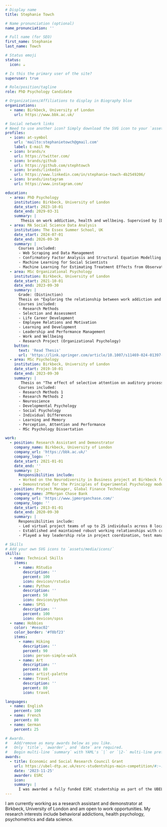 ```yaml
---
# Display name
title: Stephanie Towch

# Name pronunciation (optional)
name_pronunciation: ''

# Full name (for SEO)
first_name: Stephanie
last_name: Towch

# Status emoji
status:
  icon: ☕️

# Is this the primary user of the site?
superuser: true

# Role/position/tagline
role: PhD Psychology Candidate

# Organizations/Affiliations to display in Biography blox
organizations:
  - name: Birkbeck, University of London
    url: https://www.bbk.ac.uk/

# Social network links
# Need to use another icon? Simply download the SVG icon to your `assets/media/icons/` folder.
profiles:
  - icon: at-symbol
    url: 'mailto:stephanietowch@gmail.com'
    label: E-mail Me
  - icon: brands/x
    url: https://twitter.com/
  - icon: brands/github
    url: https://github.com/stephtowch
  - icon: brands/linkedin
    url: https://www.linkedin.com/in/stephanie-towch-4b2549206/
  - icon: brands/instagram
    url: https://www.instagram.com/

education:
  - area: PhD Psychology
    institution: Birkbeck, University of London
    date_start: 2023-10-01
    date_end: 2029-03-31
    summary: |
       Thesis on work addiction, health and wellbeing. Supervised by [Dr. Halley M. Pontes](https://www.halleypontes.com/). Currently working on a systematic review study titled, "What is work addiction and what it is not: A systematic review of work addiction and workaholism (1971-2024) with implications for health and wellbeing.
  - area: MA Social Science Data Analysis
    institution: The Essex Summer School, UK
    date_start: 2024-07-01
    date_end: 2026-09-30
    summary: |
      Courses included:
      - Web Scraping and Data Management
      - Confirmatory Factor Analysis and Structural Equation Modelling
      - Machine Learning for Social Scientists
      - Machine Learning for Estimating Treatment Effects from Observational Data
  - area: MSc Organizational Psychology
    institution: Birkbeck, University of London
    date_start: 2021-10-01
    date_end: 2023-09-30
    summary: |
      Grade: (Distinction)
      Thesis on "Exploring the relationship between work addiction and burnout" was published in The International Journal of Mental Health and Addictions. Supervised by [Dr. Halley M. Pontes](https://www.halleypontes.com/). 
      Courses included:
      - Research Methods
      - Selection and Assessment
      - Life Career Development
      - Employee Relations and Motivation
      - Learning and Development
      - Leadership and Performance Management
      - Work and Wellbeing
      - Research Project (Organizational Psychology)
    button:
      text: 'Read Thesis'
      url: 'https://link.springer.com/article/10.1007/s11469-024-01397-8'
  - area: MSc Psychology
    institution: Birkbeck, University of London
    date_start: 2019-10-01
    date_end: 2023-09-30
    summary: |
       Thesis on "The effect of selective attention on auditory processing: Detection accuracy of task-relevant frequencies versus task-irrelevant sounds. Supervised by [Prof. Fred Dick](https://scholar.google.co.uk/citations?user=PQAis5EAAAAJ&hl=en). 
      Courses included:
      - Research Methods 1
      - Research Methods 2
      - Neuroscience 
      - Developmental Psychology
      - Social Psychology
      - Individual Differences 
      - Learning and Memory 
      - Perception, Attention and Performance 
      - MSc Psychology Dissertation

work:
  - position: Research Assistant and Demonstrator
    company_name: Birkbeck, University of London
    company_url: 'https://bbk.ac.uk/'
    company_logo: ''
    date_start: 2021-01-01
    date_end: ''
    summary: |2-
      Responsibilities include:
      - Worked on the Neurodiversity in Business project at Birkbeck for 8 months, performing thematic analysis, designing a Qualtrics survey, and conducting quantitative analysis in R. Produced an 80-page report sponsored by the 	Neurodiversity in Business charity.
      - Demonstrated for the Principles of Experimental Psychology module (MSc Psychology) at Birkbeck, where I guided 20 students through statistical tests (e.g., t-tests, ANOVAs, regressions and factor analyses), supervised their 	research projects (design and analysis) and completed marking.
  - position: Project Manager, Global Finance Technology
    company_name: JPMorgan Chase Bank
    company_url: 'https://www.jpmorganchase.com/'
    company_logo: ''
    date_start: 2013-01-01
    date_end: 2020-09-30
    summary: |
      Responsibilities include:
      - Led virtual project teams of up to 25 individuals across 8 locations, taking ownership of project timelines, budgets, and successful delivery of finance and regulatory projects.
      - Established and maintained robust working relationships with cross-functional teams, vendors and key business stakeholders. 
      - Played a key leadership role in project coordination, test management, implementation management and documentation, ensuring project plan and objective adherence.

# Skills
# Add your own SVG icons to `assets/media/icons/`
skills:
  - name: Technical Skills
    items:
      - name: RStudio
        description: ''
        percent: 100
        icon: devicon/rstudio
      - name: Python
        description: ''
        percent: 50
        icon: devicon/python
      - name: SPSS
        description: ''
        percent: 100
        icon: devicon/spss
  - name: Hobbies
    color: '#eeac02'
    color_border: '#f0bf23'
    items:
      - name: Hiking
        description: ''
        percent: 90
        icon: person-simple-walk
      - name: Art
        description: ''
        percent: 80
        icon: artist-palette
      - name: Travel
        description: ''
        percent: 80
        icon: travel

languages:
  - name: English
    percent: 100
  - name: French
    percent: 80
  - name: German
    percent: 25

# Awards.
#   Add/remove as many awards below as you like.
#   Only `title`, `awarder`, and `date` are required.
#   Begin multi-line `summary` with YAML's `|` or `|2-` multi-line prefix and indent 2 spaces below.
awards:
  - title: Economic and Social Research Council Grant
    url: https://ubel-dtp.ac.uk/esrc-studentships-main-competition/#:~:text=What's%20on%20offer,figure%20includes%20the%20London%20Allowance.
    date: '2023-11-25'
    awarder: ESRC
    icon: 
    summary: |
      I was awarded a fully funded ESRC studentship as part of the UBEL doctoral training program for my PhD in Psychology at Birkbeck, University of London to further my research in work addiction, health and wellbeing.
---
```


I am  currently working as a research assistant and demonstrator at Birkbeck, University of London and am open to work opportunities. My research interests include behavioral addictions, health psychology, psychometrics and data science.
